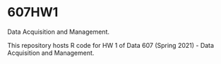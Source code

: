 # 607HW1
Data Acquisition and Management.

This repository hosts R code for HW 1 of Data 607 (Spring 2021) - Data Acquisition and Management. 
